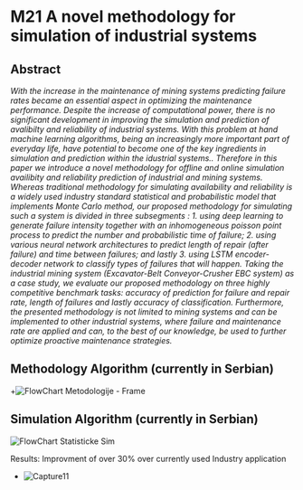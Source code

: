 # M21 A novel methodology for simulation of industrial systems

## Abstract 
*With the increase in the maintenance of mining systems predicting failure rates became an essential aspect in optimizing the maintenance performance. Despite the increase of computational power, there is no significant development in improving the simulation and prediction of avalibilty and reliability of industrial systems. With this problem at hand machine learning algorithms, being an increasingly more important part of everyday life, have potential to become one of the key ingredients in simulation and prediction within the idustrial systems.. Therefore in this paper we introduce a novel methodology for offline and online simulation availibity and reliability prediction of industrial and mining systems. Whereas traditional methodology for simulating availability and reliability is a widely used industry standard statistical and probabilistic model that implements Monte Carlo method, our proposed methodology for simulating such a system is divided in three subsegments : 1. using deep learning to generate failure intensity together with an inhomogeneous poisson point process to  predict the number and probabilistic time of failure; 2. using various neural network architectures to predict length of repair (after failure) and time between failures; and lastly 3. using LSTM encoder-decoder network to classify types of failures that will happen. Taking the industrial mining system (Excavator-Belt Conveyor-Crusher EBC system) as a case study, we evaluate our proposed methodology on three highly competitive benchmark tasks: accuracy of prediction for failure and repair rate, length of failures and lastly accuracy of classification. Furthermore, the presented methodology is not limited to mining systems and can be implemented to other industrial systems, where failure and maintenance rate are applied and can, to the best of our knowledge, be used to further optimize proactive maintenance strategies.*

## Methodology Algorithm (currently in Serbian)
 +![FlowChart Metodologije - Frame](https://user-images.githubusercontent.com/64646644/110998369-ff766800-837e-11eb-9b5d-774c21f6a227.jpg)
 
## Simulation Algorithm (currently in Serbian)
![FlowChart Statisticke Sim](https://user-images.githubusercontent.com/64646644/110998430-161cbf00-837f-11eb-9f9f-4ab1fee899fa.jpg)

Results:
Improvment of over 30% over currently used Industry application
+ ![Capture11](https://user-images.githubusercontent.com/64646644/110999733-1ddd6300-8381-11eb-9175-499077b5ce67.PNG)
